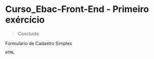 # Curso_Ebac-Front-End - Primeiro exércício
> Concluído 

Formulário de Cadastro Simples
```
HTML
```
